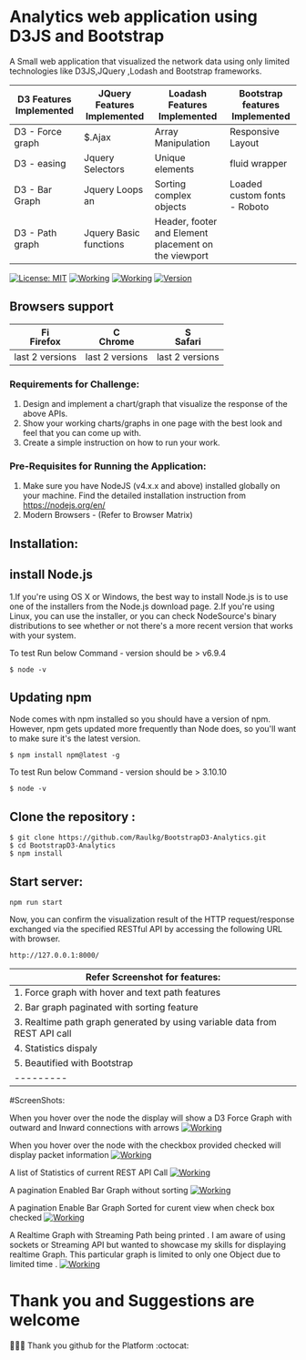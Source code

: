 # Analytics web application using D3JS and Bootstrap

A Small web application that visualized the network data using only limited technologies like D3JS,JQuery ,Lodash and Bootstrap frameworks.


| D3 Features Implemented | JQuery Features Implemented | Loadash Features Implemented | Bootstrap features Implemented |
| --------- | --------- | --------- | --------- |
| D3 - Force graph | $.Ajax | Array Manipulation | Responsive Layout |
| D3 - easing | Jquery Selectors | Unique elements | fluid wrapper |
| D3 - Bar Graph | Jquery Loops an | Sorting complex objects | Loaded custom fonts - Roboto |
| D3 - Path graph | Jquery Basic functions | Header, footer and Element placement on the viewport |


[![License: MIT](https://img.shields.io/badge/License-MIT-yellow.svg)](https://opensource.org/licenses/MIT)
[![Working](https://img.shields.io/badge/Working-yes-brightgreen.svg)]()
[![Working](https://img.shields.io/badge/Implemented-100%25-brightgreen.svg)]()
[![Version](https://img.shields.io/badge/Version-1v.0.6-brightgreen.svg)]()


## Browsers support 

| [<img src="https://raw.githubusercontent.com/godban/browsers-support-badges/master/src/images/firefox.png" alt="Firefox" width="16px" height="16px" />](http://godban.github.io/browsers-support-badges/)</br>Firefox | [<img src="https://raw.githubusercontent.com/godban/browsers-support-badges/master/src/images/chrome.png" alt="Chrome" width="16px" height="16px" />](http://godban.github.io/browsers-support-badges/)</br>Chrome | [<img src="https://raw.githubusercontent.com/godban/browsers-support-badges/master/src/images/safari.png" alt="Safari" width="16px" height="16px" />]()</br>Safari |
| --------- | --------- | --------- |
| last 2 versions| last 2 versions| last 2 versions




### Requirements for Challenge:
1. Design and implement a chart/graph that visualize the response of the above APIs.
2. Show your working charts/graphs in one page with the best look and feel that you can come up with.
3. Create a simple instruction on how to run your work.

### Pre-Requisites for Running the Application:
1. Make sure you have NodeJS (v4.x.x and above) installed globally on your machine. Find the detailed installation instruction from https://nodejs.org/en/
2. Modern Browsers - (Refer to Browser Matrix)



## Installation:

## install Node.js

1.If you're using OS X or Windows, the best way to install Node.js is to use one of the installers from the Node.js download page.
2.If you're using Linux, you can use the installer, or you can check NodeSource's binary distributions to see whether or not there's a more recent version that works with your system.

To test Run below Command - version should be > v6.9.4

`$ node -v`

## Updating npm

Node comes with npm installed so you should have a version of npm. However, npm gets updated more frequently than Node does, so you'll want to make sure it's the latest version.

`$ npm install npm@latest -g`


To test Run below Command - version should be > 3.10.10

`$ node -v`

## Clone the repository :

```
$ git clone https://github.com/Raulkg/BootstrapD3-Analytics.git
$ cd BootstrapD3-Analytics
$ npm install

```

## Start server:

`npm run start`

Now, you can confirm the visualization result of the HTTP request/response exchanged via the specified RESTful API by accessing the following URL with browser.

`http://127.0.0.1:8000/`

| Refer Screenshot for features:| 
| --------- |
| 1. Force graph with hover and text path features | 
| 2. Bar graph paginated with sorting feature | 
| 3. Realtime path graph generated by using variable data from REST API call| 
| 4. Statistics dispaly | 
| 5. Beautified with Bootstrap | 
| --------- |

#ScreenShots:

When you hover over the node the display will show a D3 Force Graph with outward and Inward connections with arrows
[![Working](https://github.com/Raulkg/BootstrapD3-Analytics/blob/master/Screen%20Shot%202017-02-20%20at%204.48.40%20PM.png)]()

When you hover over the node with the checkbox provided checked will display packet information
[![Working](https://github.com/Raulkg/BootstrapD3-Analytics/blob/master/Screen%20Shot%202017-02-20%20at%204.48.59%20PM.png)]()

A list of Statistics of current REST API Call
[![Working](https://github.com/Raulkg/BootstrapD3-Analytics/blob/master/Screen%20Shot%202017-02-20%20at%204.49.08%20PM.png)]()

A pagination Enabled Bar Graph without sorting
[![Working](https://github.com/Raulkg/BootstrapD3-Analytics/blob/master/Screen%20Shot%202017-02-20%20at%204.49.14%20PM.png)]()

A pagination Enable Bar Graph Sorted for curent view when check box checked
[![Working](https://github.com/Raulkg/BootstrapD3-Analytics/blob/master/Screen%20Shot%202017-02-20%20at%204.49.31%20PM.png)]()


A Realtime Graph with Streaming Path being printed . I am aware of using sockets or Streaming API but wanted to showcase my skills for displaying realtime Graph. This particular graph is limited to only one Object due to limited time .
[![Working](https://github.com/Raulkg/BootstrapD3-Analytics/blob/master/Screen%20Shot%202017-02-20%20at%204.50.09%20PM.png)]()




# Thank you and Suggestions are welcome
:tada::tada::tada:
Thank you github for the Platform :octocat: